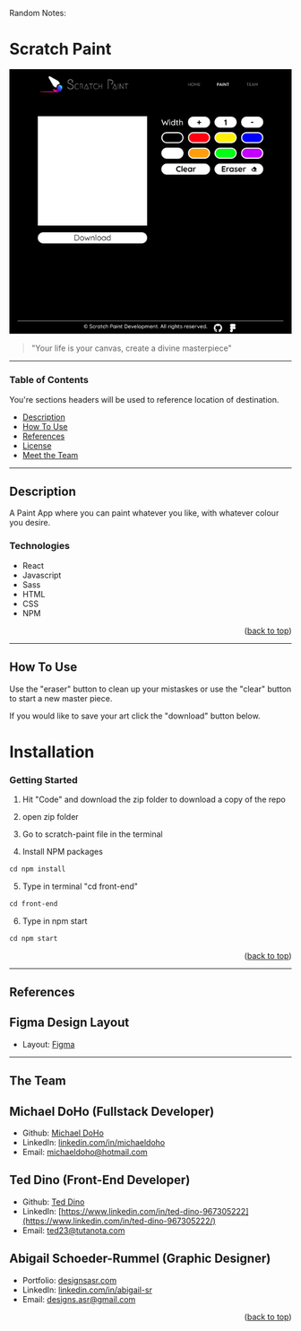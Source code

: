 Random Notes:

# Scratch Paint

![Project Image](https://github.com/Mike2081/scratch-paint/blob/master/img/desktop-layout.jpg)

> "Your life is your canvas, create a divine masterpiece"

---

### Table of Contents

You're sections headers will be used to reference location of destination.

- [Description](#description)
- [How To Use](#how-to-use)
- [References](#references)
- [License](#license)
- [Meet the Team](#author-info)

---

## Description

A Paint App where you can paint whatever you like, with whatever colour you
desire.

### Technologies

- React
- Javascript
- Sass
- HTML
- CSS
- NPM

<p align="right">(<a href="#top">back to top</a>)</p>

---

## How To Use

Use the "eraser" button to clean up your mistaskes or use the "clear" button to
start a new master piece.

If you would like to save your art click the "download" button below.

# Installation

### Getting Started

1. Hit "Code" and download the zip folder to download a copy of the repo

2. open zip folder

3. Go to scratch-paint file in the terminal

4. Install NPM packages

```html
cd npm install
```

5. Type in terminal "cd front-end"

```html
cd front-end
```

6. Type in npm start

```html
cd npm start
```

<p align="right">(<a href="#top">back to top</a>)</p>

---

## References

## Figma Design Layout

- Layout:
  [Figma](https://www.figma.com/file/2addoOozsjdlIPIuFgsrst/Hackathon?node-id=0%)

---

## The Team

## Michael DoHo (Fullstack Developer)

- Github: [Michael DoHo](https://github.com/Mike2081)
- LinkedIn:
  [linkedin.com/in/michaeldoho](https://www.linkedin.com/in/michaeldoho/)
- Email: [michaeldoho@hotmail.com](michaeldoho@hotmail.com)

## Ted Dino (Front-End Developer)

- Github: [Ted Dino](https://github.com/ted-dino)
- LinkedIn:
  [https://www.linkedin.com/in/ted-dino-967305222](https://www.linkedin.com/in/ted-dino-967305222/)
- Email: [ted23@tutanota.com](ted23@tutanota.com)

## Abigail Schoeder-Rummel (Graphic Designer)

- Portfolio: [designsasr.com](https://designsasr.com/)
- LinkedIn:
  [linkedin.com/in/abigail-sr](https://www.linkedin.com/in/abigail-sr/)
- Email: [designs.asr@gmail.com](designs.asr@gmail.com)
<p align="right">(<a href="#top">back to top</a>)</p>
